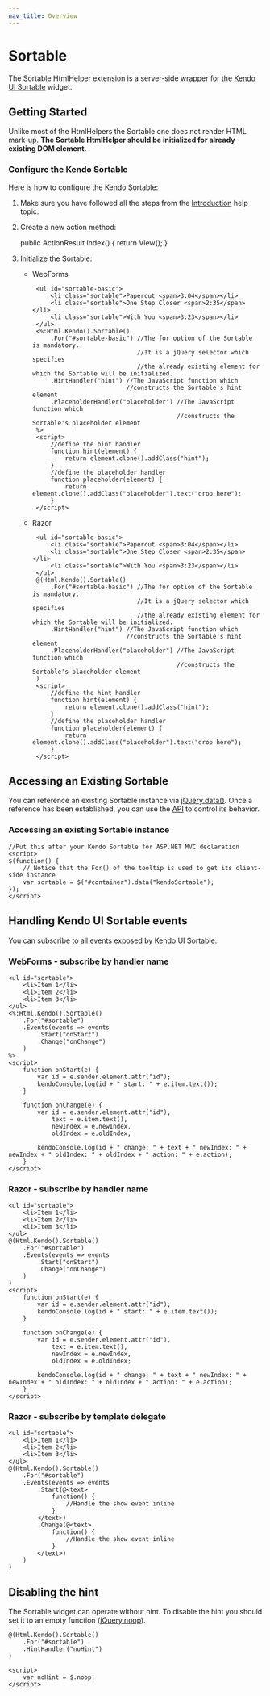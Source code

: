 ```yaml
---
nav_title: Overview
---
```


# Sortable

The Sortable HtmlHelper extension is a server-side wrapper for the [Kendo UI Sortable](/api/web/sortable) widget.

## Getting Started

Unlike most of the HtmlHelpers the Sortable one does not render HTML mark-up. **The Sortable HtmlHelper should be initialized for already existing DOM element.**

### Configure the Kendo Sortable

Here is how to configure the Kendo Sortable:

 1.  Make sure you have followed all the steps from the [Introduction](/getting-started/using-kendo-with/aspnet-mvc/introduction) help topic.
 2.  Create a new action method:

        public ActionResult Index()
        {
            return View();
        }

 3.  Initialize the Sortable:
     - WebForms

            <ul id="sortable-basic">
                <li class="sortable">Papercut <span>3:04</span></li>
                <li class="sortable">One Step Closer <span>2:35</span></li>
                <li class="sortable">With You <span>3:23</span></li>
            </ul>
            <%:Html.Kendo().Sortable()
                .For("#sortable-basic") //The for option of the Sortable is mandatory.
                                        //It is a jQuery selector which specifies 
                                        //the already existing element for which the Sortable will be initialized.
                .HintHandler("hint") //The JavaScript function which 
                                     //constructs the Sortable's hint element
                .PlaceholderHandler("placeholder") //The JavaScript function which
                                                   //constructs the Sortable's placeholder element
            %>
            <script>
                //define the hint handler
                function hint(element) {
                    return element.clone().addClass("hint");
                }
                //define the placeholder handler
                function placeholder(element) {
                    return element.clone().addClass("placeholder").text("drop here");
                }
            </script>
     - Razor

            <ul id="sortable-basic">
                <li class="sortable">Papercut <span>3:04</span></li>
                <li class="sortable">One Step Closer <span>2:35</span></li>
                <li class="sortable">With You <span>3:23</span></li>
            </ul>
            @(Html.Kendo().Sortable()
                .For("#sortable-basic") //The for option of the Sortable is mandatory.
                                        //It is a jQuery selector which specifies 
                                        //the already existing element for which the Sortable will be initialized.
                .HintHandler("hint") //The JavaScript function which 
                                     //constructs the Sortable's hint element
                .PlaceholderHandler("placeholder") //The JavaScript function which
                                                   //constructs the Sortable's placeholder element
            )
            <script>
                //define the hint handler
                function hint(element) {
                    return element.clone().addClass("hint");
                }
                //define the placeholder handler
                function placeholder(element) {
                    return element.clone().addClass("placeholder").text("drop here");
                }
            </script>

## Accessing an Existing Sortable

You can reference an existing Sortable instance via [jQuery.data()](http://api.jquery.com/jQuery.data/).
Once a reference has been established, you can use the [API](/api/web/sortable#methods) to control its behavior.

### Accessing an existing Sortable instance

    //Put this after your Kendo Sortable for ASP.NET MVC declaration
    <script>
    $(function() {
        // Notice that the For() of the tooltip is used to get its client-side instance
        var sortable = $("#container").data("kendoSortable");
    });
    </script>


## Handling Kendo UI Sortable events

You can subscribe to all [events](/api/web/sortable#events) exposed by Kendo UI Sortable:

### WebForms - subscribe by handler name

    <ul id="sortable">
        <li>Item 1</li>
        <li>Item 2</li>
        <li>Item 3</li>
    </ul>
    <%:Html.Kendo().Sortable()
        .For("#sortable")
        .Events(events => events
            .Start("onStart")
            .Change("onChange")
        )
    %>
    <script>
        function onStart(e) {
            var id = e.sender.element.attr("id");
            kendoConsole.log(id + " start: " + e.item.text());
        }

        function onChange(e) {
            var id = e.sender.element.attr("id"),
                text = e.item.text(),
                newIndex = e.newIndex,
                oldIndex = e.oldIndex;

            kendoConsole.log(id + " change: " + text + " newIndex: " + newIndex + " oldIndex: " + oldIndex + " action: " + e.action);
        }
    </script>

### Razor - subscribe by handler name

    <ul id="sortable">
        <li>Item 1</li>
        <li>Item 2</li>
        <li>Item 3</li>
    </ul>
    @(Html.Kendo().Sortable()
        .For("#sortable")
        .Events(events => events
            .Start("onStart")
            .Change("onChange")
        )
    )
    <script>
        function onStart(e) {
            var id = e.sender.element.attr("id");
            kendoConsole.log(id + " start: " + e.item.text());
        }

        function onChange(e) {
            var id = e.sender.element.attr("id"),
                text = e.item.text(),
                newIndex = e.newIndex,
                oldIndex = e.oldIndex;

            kendoConsole.log(id + " change: " + text + " newIndex: " + newIndex + " oldIndex: " + oldIndex + " action: " + e.action);
        }
    </script>

### Razor - subscribe by template delegate

    <ul id="sortable">
        <li>Item 1</li>
        <li>Item 2</li>
        <li>Item 3</li>
    </ul>
    @(Html.Kendo().Sortable()
        .For("#sortable")
        .Events(events => events
            .Start(@<text>
                function() {
                    //Handle the show event inline
                }
            </text>)
            .Change(@<text>
                function() {
                    //Handle the show event inline
                }
            </text>)
        )
    )

## Disabling the hint

The Sortable widget can operate without hint. To disable the hint you should set it to an empty function ([jQuery.noop](http://api.jquery.com/jQuery.noop/)).

    @(Html.Kendo().Sortable()
        .For("#sortable")
        .HintHandler("noHint")
    )
    
    <script>
        var noHint = $.noop;
    </script>

